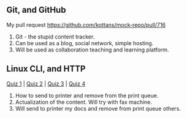 ## Git, and GitHub

My pull request https://github.com/kottans/mock-repo/pull/716

1. Git - the stupid content tracker.
2. Can be used as a blog, social network, simple hosting.
3. Will be used as collaboration teaching and learning platform.


## Linux CLI, and HTTP

<a href="./images/Screenshot_97.png" target="_blank">Quiz 1</a> | 
<a href="./images/Screenshot_99.png" target="_blank">Quiz 2</a> | 
<a href="./images/Screenshot_100.png" target="_blank">Quiz 3</a> | 
<a href="./images/Screenshot_101.png" target="_blank">Quiz 4</a>

1. How to send to printer and remove from the print queue.
2. Actualization of the content. Will try with fax machine.
3. Will send to printer my docs and remove from print queue others.
